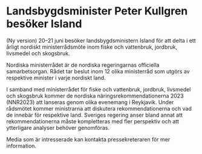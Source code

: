 # Landsbygdsminister Peter Kullgren besöker Island

(Ny version) 20–21 juni besöker landsbygdsministern Island för att delta i ett årligt nordiskt ministerrådsmöte inom fiske och vattenbruk, jordbruk, livsmedel och skogsbruk.

Nordiska ministerrådet är de nordiska regeringarnas officiella samarbetsorgan. Rådet tar beslut inom 12 olika ministerråd som utgörs av respektive minister i varje nordiskt land.

I samband med ministerrådet för fiske och vattenbruk, jordbruk, livsmedel och skogsbruk kommer de nordiska näringsrekommendationerna 2023 (NNR2023) att lanseras genom olika evenemang i Reykjavik. Under rådsmötet kommer ministrarna att diskutera rekommendationerna och vad de innebär för respektive land. Sveriges regering anser bland annat att rekommendationerna måste kompletteras med fler perspektiv och att ytterligare analyser behöver genomföras.

Media som är intresserade kan kontakta pressekreteraren för mer information.
